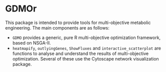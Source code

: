 GDMOr
=====
This package is intended to provide tools for multi-objective metabolic engineering.
The main components are as follows:
- `GDMO` provides a generic, pure R multi-objective optimization framework, based on NSGA-II.
- `heatmapify`, `outlyingGenes`, `ShowFluxes` and `interactive_scatterplot` are functions to analyse and understand the results of multi-objective optimization. Several of these use the Cytoscape network visualization package.